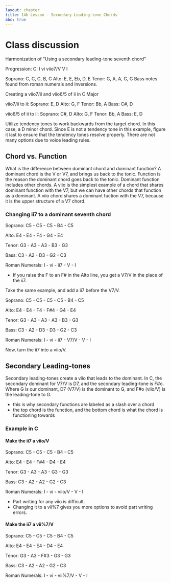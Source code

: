 ```yaml
---
layout: chapter
title: 14b Lesson - Secondary Leading-tone Chords
abc: true
---
```


# Class discussion

Harmonization of "Using a secondary leading-tone seventh chord"

Progression: C: I vi viio7/V V I

Soprano: C, C, C, B, C  Alto: E, E, Eb, D, E  Tenor: G, A, A, G, G  Bass notes found from roman numerals and inversions.

Creating a viio7/ii and viio6/5 of ii in C Major

viio7/ii to ii: Soprano: E, D Alto: G, F Tenor: Bb, A Bass: C#, D

viio6/5 of ii to ii: Soprano: C#, D Alto: G, F Tenor: Bb, A Bass: E, D

Utilize tendency tones to work backwards from the target chord. In this case, a D minor chord. Since E is not a tendency tone in this example, figure it last to ensure that the tendency tones resolve properly. There are not many options due to voice leading rules.

## Chord vs. Function

What is the difference between dominant chord and dominant function?
A dominant chord is the V or V7, and brings us back to the tonic. 
Function is the reason the dominant chord goes back to the tonic. 
Dominant function includes other chords.
A viio is the simplest example of a chord that shares dominant function with the V7, but we can have other chords that function as a dominant. 
A viio chord shares a dominant fuction with the V7, because it is the upper structure of a V7 chord. 

### Changing ii7 to a dominant seventh chord

Soprano: C5 - C5 - C5 - B4 - C5

Alto: E4 - E4 - F4 - G4 - E4

Tenor: G3 - A3 - A3 - B3 - G3

Bass: C3 - A2 - D3 - G2 - C3

Roman Numerals: I - vi - ii7 - V - I

- If you raise the F to an F# in the Alto line, you get a V7/V in the place of the ii7. 

Take the same example, and add a ii7 before the V7/V.

Soprano: C5 - C5 - C5 - C5 - B4 - C5

Alto: E4 - E4 - F4 - F#4 - G4 - E4

Tenor: G3 - A3 - A3 - A3 - B3 - G3

Bass: C3 - A2 - D3 - D3 - G2 - C3

Roman Numerals: I - vi - ii7 - V7/V - V - I

Now, turn the ii7 into a viio/V.

## Secondary Leading-tones

Secondary leading-tones create a viio that leads to the dominant. 
In C, the secondary dominant for V7/V is D7, and the secondary leading-tone is F#o.
Where G is our dominant, D7 (V7/V) is the dominant to G, and F#o (viio/V) is the leading-tone to G.
- this is why secondary functions are labeled as a slash over a chord
- the top chord is the function, and the bottom chord is what the chord is functioning towards

### Example in C

#### Make the ii7 a viio/V

Soprano: C5 - C5 - C5 - B4 - C5

Alto: E4 - E4 - F#4 - D4 - E4

Tenor: G3 - A3 - A3 - G3 - G3

Bass: C3 - A2 - A2 - G2 - C3

Roman Numerals: I - vi - viio/V - V - I

- Part writing for any viio is difficult. 
- Changing it to a vii%7 gives you more options to avoid part writing errors.

#### Make the ii7 a vii%7/V

Soprano: C5 - C5 - C5 - B4 - C5

Alto: E4 - E4 - E4 - D4 - E4

Tenor: G3 - A3 - F#3 - G3 - G3

Bass: C3 - A2 - A2 - G2 - C3

Roman Numerals: I - vi - vii%7/V - V - I





